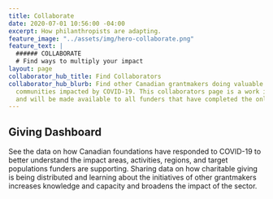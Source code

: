 ```yaml
---
title: Collaborate
date: 2020-07-01 10:56:00 -04:00
excerpt: How philanthropists are adapting.
feature_image: "../assets/img/hero-collaborate.png"
feature_text: |
  ###### COLLABORATE
  # Find ways to multiply your impact
layout: page
collaborator_hub_title: Find Collaborators
collaborator_hub_blurb: Find other Canadian grantmakers doing valuable work to support
  communities impacted by COVID-19. This collaborators page is a work in progress
  and will be made available to all funders that have completed the online survey.
---
```


## Giving Dashboard

See the data on how Canadian foundations have responded to COVID-19 to better understand the impact areas, activities, regions, and target populations funders are supporting. Sharing data on how charitable giving is being distributed and learning about the initiatives of other grantmakers increases knowledge and capacity and broadens the impact of the sector. 